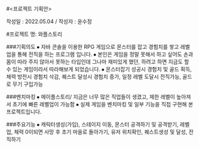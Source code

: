 #<프로젝트 기획안>

작성일 : 2022.05.04 / 작성자 : 윤수정


#프로젝트 명: 와플스토리


###기획의도
	⦁ 자바 콘솔을 이용한 RPG 게임으로 몬스터를 잡고 경험치를 쌓고 레벨업을 통해 전직을 하는 프로그램 입니다.
	⦁ 본인은 게임을 정말 못해서 하고 싶어도 손과 몸이 따라 주지 않아서 못하는 타입인데 그나마 재미있게 했던, 하려고 하면 지금도 할 수 있는 게임이라서 따라해보게 되었습니다.
	⦁ 몬스터잡기 성공시 경험치 및 골드 획득, 체력 방전시 경험치 삭감, 퀘스트 달성시 경험치 증가, 일정 레벨 도달시 전직가능, 골드로 무기 구입가능

###벤치마킹
	⦁ 메이플스토리/ 지금은 너무 많은 직업들이 생겼고, 제한 레벨이 높아져서 초기에 빠른 레벨업이 가능함
	⦁ 실제 게임을 벤치마킹 및 일부 기능을 직접 구현해 본 프로젝트입니다.
	
###주요기능
	⦁ 캐릭터생성(가입), 스테이지 이동, 몬스터 공격하기 및 공격받기, 레벨업, 체력 0이되면 사망 후 초기 마을로 돌아가기,
	 유저 위치확인, 퀘스트생성 및 달성, 전직하기
	
	

	